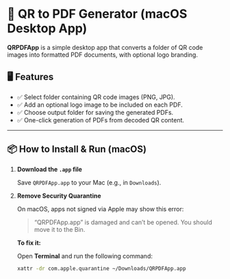 # 📄 QR to PDF Generator (macOS Desktop App)

**QRPDFApp** is a simple desktop app that converts a folder of QR code images into formatted PDF documents, with optional logo branding.

## 🖥 Features

- ✅ Select folder containing QR code images (PNG, JPG).
- ✅ Add an optional logo image to be included on each PDF.
- ✅ Choose output folder for saving the generated PDFs.
- ✅ One-click generation of PDFs from decoded QR content.

---

## 📦 How to Install & Run (macOS)

1. **Download the `.app` file**

   Save `QRPDFApp.app` to your Mac (e.g., in `Downloads`).

2. **Remove Security Quarantine**

   On macOS, apps not signed via Apple may show this error:

   > “QRPDFApp.app” is damaged and can’t be opened. You should move it to the Bin.

   **To fix it:**

   Open **Terminal** and run the following command:

   ```bash
   xattr -dr com.apple.quarantine ~/Downloads/QRPDFApp.app
